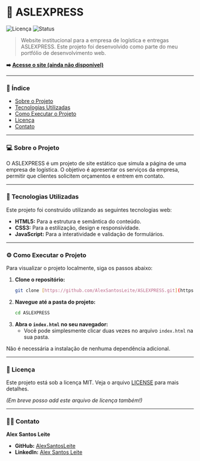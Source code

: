 # 🚚 ASLEXPRESS

![Licença](https://img.shields.io/badge/licen%C3%A7a-MIT-blue.svg)
![Status](https://img.shields.io/badge/status-Em%20Desenvolvimento-yellow.svg)

> Website institucional para a empresa de logística e entregas ASLEXPRESS. Este projeto foi desenvolvido como parte do meu portfólio de desenvolvimento web.

**➡️ [Acesse o site (ainda não disponível)](#)**

---

### 📖 Índice

* [Sobre o Projeto](#-sobre-o-projeto)
* [Tecnologias Utilizadas](#-tecnologias-utilizadas)
* [Como Executar o Projeto](#-como-executar-o-projeto)
* [Licença](#-licença)
* [Contato](#-contato)

---

### 💻 Sobre o Projeto

O ASLEXPRESS é um projeto de site estático que simula a página de uma empresa de logística. O objetivo é apresentar os serviços da empresa, permitir que clientes solicitem orçamentos e entrem em contato.

---

### 🚀 Tecnologias Utilizadas

Este projeto foi construído utilizando as seguintes tecnologias web:

* **HTML5:** Para a estrutura e semântica do conteúdo.
* **CSS3:** Para a estilização, design e responsividade.
* **JavaScript:** Para a interatividade e validação de formulários.

---

### ⚙️ Como Executar o Projeto

Para visualizar o projeto localmente, siga os passos abaixo:

1.  **Clone o repositório:**
    ```bash
    git clone [https://github.com/AlexSantosLeite/ASLEXPRESS.git](https://github.com/AlexSantosLeite/ASLEXPRESS.git)
    ```
2.  **Navegue até a pasta do projeto:**
    ```bash
    cd ASLEXPRESS
    ```
3.  **Abra o `index.html` no seu navegador:**
    * Você pode simplesmente clicar duas vezes no arquivo `index.html` na sua pasta.

Não é necessária a instalação de nenhuma dependência adicional.

---

### 📄 Licença

Este projeto está sob a licença MIT. Veja o arquivo [LICENSE](LICENSE.md) para mais detalhes.

*(Em breve posso add este arquivo de licença também!)*

---

### 👨‍💻 Contato

**Alex Santos Leite**

* **GitHub:** [AlexSantosLeite](https://github.com/AlexSantosLeite)
* **LinkedIn:** [Alex Santos Leite](https://www.linkedin.com/in/alex-santos-leite)